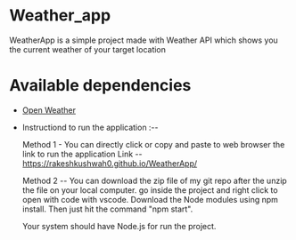 # Weather_app

 WeatherApp is a simple project made with Weather API which shows you the current weather of your target location

# Available dependencies
- [Open Weather](https://openweathermap.org/)

- Instructiond to run the application :--

  Method 1 - You can directly click or copy and paste to web browser the link to run the application
  Link  -- https://rakeshkushwah0.github.io/WeatherApp/

  Method 2 -- You can download the zip file of my git repo after the unzip the file on your local computer. go inside the project and right click
  to open with code with vscode. Download the Node modules using npm install. Then just hit the command "npm start".

  Your system should have Node.js for run the project. 
  

